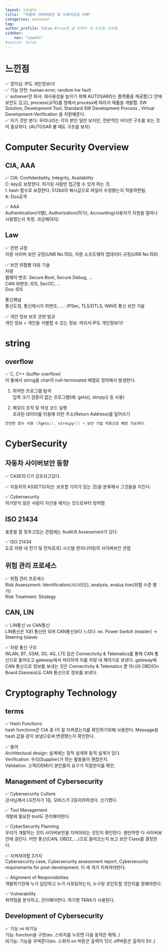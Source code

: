 ```yaml
---
layout: single
title:  "자동차 사이버보안 및 시큐어코딩 이해"
categories: autoever
tag: 
author_profile: false #true면 글 안에서 내 프로필 보여줌
sidebar:
    nav: "counts"
#search: false
---
```


# 느낀점

✅ 경각심: IP도 개인정보다!   
✅ 기능 안전: human error, random hw fault   
✅ autoever란 회사: 재사용성을 높이기 위해 AUTOSAR라는 플랫폼을 제공함(그 안에 보안도 있고), process(규칙)를 정해서 process에 따라서 제품을 개발함. 
SW Solution, Development Tool, Standard SW Development Process , Virtual Development-Verification 을 지원해준다.   
✅ 자기 것만 본다: 우리나라는 각자 본인 일만 보지만, 전반적인 커다란 구조를 보는 것이 중요하다. (AUTOSAR 볼 때도 구조를 보자)   

# Computer Security Overview
## CIA, AAA
✅ CIA: Confidentiality, Integrity, Availability   
C: key로 보장한다. 허가된 사람만 접근할 수 있게 하는 것.   
I: hash 함수로 보장한다. 512bit의 해시값으로 파일이 수정됐는지 적용하면됨.   
A: Dos공격   
   
✅ AAA   
Authentication(식별), Authorization(허가), Accounting(사용자가 자원을 얼마나 사용했는지 측정. 과금해야지)   

## Law
✅ 관련 규정   
차량 사이버 보안 규정(UNR No.155), 차량 소프트웨어 앱데이터 규정(URR No.156)   
   
✅ 보안 위협별 대응 기술   
차량   
펌웨어 변조: Secure Boot, Secure Debug, ...   
CAN 위변조: IDS, SecOC, ...   
Dos: IDS   
   
통신채널   
통신도청, 통신메시지 위변조, ... : IPSec, TLS/DTLS, WAVE 통신 보안 기술   
   
✅ 개인 정보 보호 관련 법규   
개인 정보 = 개인을 식별할 수 있는 정보. 따라서 IP도 개인정보다!   

# string
## overflow
✅ C, C++ (buffer overflow)   
이 둘에서 string을 char의 null-terminated 배열로 정의해서 발생한다.   
   
1. 취약한 프로그램 탐색   
입력 크기 검증이 없는 프로그램(예: gets(), strcpy() 등 사용)   
   
2. 메모리 조작 및 악성 코드 실행   
초과된 데이터를 이용해 리턴 주소(Return Address)를 덮어쓰기
   
```c
안전한 함수 사용 (fgets(), strncpy()) + 보안 기법 적용으로 예방 가능하다.
```

# CyberSecurity
## 자동차 사이버보안 동향
✅ CASE의 C가 강조되고있다.   
   
✅ 자동차의 ASSETS(자산: 보호할 가치가 있는 것)을 분류해서 그것들을 지킨다.   
   
✅ Cybersecurity   
허가받지 않은 사람이 자산을 해치는 것으로부터 방어함

## ISO 21434
표준을 잘 맞추고있는 관점에는 Audit과 Assessment가 있다.   
   
✅ ISO 21434   
도로 차량 내 전기 및 전자(E/E) 시스템 엔지니어링의 사이버보안 관점   

## 위험 관리 프로세스
✅ 위험 관리 프로세스   
Risk Assessment: Identification(시나리오), analysis, evalua tion(위험 수준 평가)   
Risk Treatment: Strategy   

## CAN, LIN
✅ LIN통신 vs CAN통신   
LIN통신은 1대1 통신만 되며 CAN통신보다 느리다. ex. Power Switch (master) -> Steering (slave)   
   
✅ 차량 통신 구조   
WLAN, BT, GSM, 3G, 4G, LTE 등은 Connectivity & Telematics를 통해 CAN 통신으로 들어오고 gateway에서 처리하여 이를 차량 내 제어기로 보낸다. gateway에 CAN 통신으로 정보를 보내는 것은 Connectivity & Telematics 뿐 아니라 
OBD(On Board Dianosis)도 CAN 통신으로 정보를 보낸다.

# Cryptography Technology
## terms
✅ Hash Functions   
hash functions은 CIA 중 I가 잘 지켜졌는지를 확인하기위해 사용한다. Message랑 hash 값을 같이 보냄으로써 변경됐는지 확인한다.   
   
✅ 용어   
Architectural design: 설계에는 정적 설계와 동적 설계가 있다.   
Verification: 우리(Supplier)가 하는 활동들이 괜찮은지.   
Validation: 고객(OEM)이 본인들의 요구가 적절한지를 확인.   

## Management of Cybersecurity
✅ Cybersecurity Culture   
강사님께서 LG전자가 1등, 모비스가 2등이라하셨다. 신기했다.   

✅ Tool Management   
개발에 필요한 tool도 관리해야한다.   
   
✅ CyberSecurity Planning   
우리가 개발하는 것이 사이버보안을 지켜야되는 것인지 확인한다. 웬만하면 다 사이버보안에 걸린다. 어떤 통신(CAN, OBD2, ...)으로 들어오는지 보고 보안 Class를 결정한다.   
   
✅ 지켜져야할 3가지   
Cybersecurity case, Cybersecurity assessment report, Cybersecurity requirements for post-development. 이 세 개가 지켜져야한다.   
   
✅ Alignment of Responsibilites   
개발하기전에 누가 담당하고 누가 서포팅하는지, 누구랑 조인트할 것인지를 정해야한다.   
   
✅ Vulnerability   
취약점을 분석하고, 관리해야한다. 여기엔 TARA가 사용된다.

## Development of Cybersecurity
✅ 기능 vs 비기능   
기능: function을 구현(ex. 스위치를 누르면 다음 동작은 뭐뭐..)   
비기능: 기능을 꾸며준다(ex. 스위치 on 버튼은 출력이 12V, off버튼은 출력이 5V..)   
   
